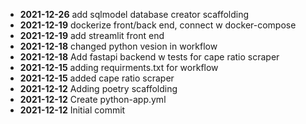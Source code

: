 - **2021-12-26** add sqlmodel database creator scaffolding
- **2021-12-19** dockerize front/back end, connect w docker-compose
- **2021-12-19** add streamlit front end
- **2021-12-18** changed python vesion in workflow
- **2021-12-18** Add fastapi backend w tests for cape ratio scraper
- **2021-12-15** adding requirments.txt for workflow
- **2021-12-15** added cape ratio scraper
- **2021-12-12** Adding poetry scaffolding
- **2021-12-12** Create python-app.yml
- **2021-12-12** Initial commit

